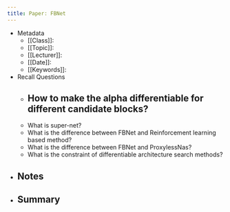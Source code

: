 ```yaml
---
title: Paper: FBNet
---
```

- Metadata
	 - [[Class]]:
	 - [[Topic]]:
	 - [[Lecturer]]:
	 - [[Date]]:
	 - [[Keywords]]:
- Recall Questions
	 - How to make the alpha differentiable for different candidate blocks?
		 -
	 - What is super-net?
	 - What is the difference between FBNet and Reinforcement learning based method?
	 - What is the difference between FBNet and ProxylessNas?
	 - What is the constraint of differentiable architecture search methods?
- Notes
	 -
- Summary
	 -